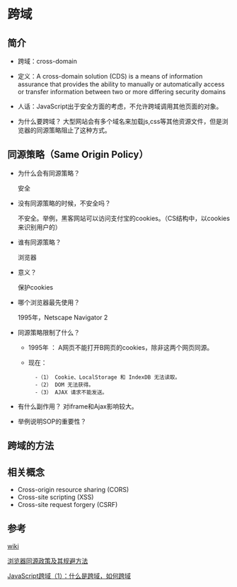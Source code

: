 # 跨域

## 简介
- 跨域：cross-domain
- 定义：A cross-domain solution (CDS) is a means of information assurance that provides the ability to manually or automatically access or transfer information between two or more differing security domains
- 人话：JavaScript出于安全方面的考虑，不允许跨域调用其他页面的对象。

- 为什么要跨域？
    大型网站会有多个域名来加载js,css等其他资源文件，但是浏览器的同源策略阻止了这种方式。

## 同源策略（Same Origin Policy）

- 为什么会有同源策略？

    安全
    
- 没有同源策略的时候，不安全吗？

    不安全。举例，黑客网站可以访问支付宝的cookies。（CS结构中，以cookies来识别用户的）

- 谁有同源策略？

    浏览器

- 意义？

    保护cookies

- 哪个浏览器最先使用？

    1995年，Netscape Navigator 2

- 同源策略限制了什么？
 
    - 1995年 ： A网页不能打开B网页的cookies，除非这两个网页同源。
 
    - 现在： 
    
            -（1） Cookie、LocalStorage 和 IndexDB 无法读取。
            -（2） DOM 无法获得。
            -（3） AJAX 请求不能发送。

- 有什么副作用？
        对iframe和Ajax影响较大。

- 举例说明SOP的重要性？

## 跨域的方法


## 相关概念
- Cross-origin resource sharing (CORS)
- Cross-site scripting (XSS)
- Cross-site request forgery (CSRF)

## 参考
[wiki](https://en.wikipedia.org/wiki/Same-origin_policy)

[浏览器同源政策及其规避方法](http://www.ruanyifeng.com/blog/2016/04/same-origin-policy.html)

[JavaScript跨域（1）：什么是跨域，如何跨域](http://www.cnblogs.com/hustskyking/archive/2013/03/31/CDS-introduce.html)
